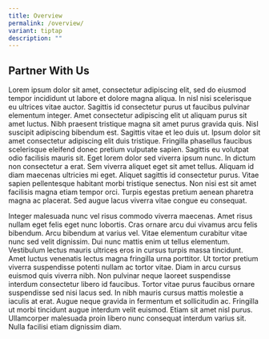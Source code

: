 ```yaml
---
title: Overview
permalink: /overview/
variant: tiptap
description: ""
---
```

<h2>Partner With Us</h2>
<p>Lorem ipsum dolor sit amet, consectetur adipiscing elit, sed do eiusmod
tempor incididunt ut labore et dolore magna aliqua. In nisl nisi scelerisque
eu ultrices vitae auctor. Sagittis id consectetur purus ut faucibus pulvinar
elementum integer. Amet consectetur adipiscing elit ut aliquam purus sit
amet luctus. Nibh praesent tristique magna sit amet purus gravida quis.
Nisl suscipit adipiscing bibendum est. Sagittis vitae et leo duis ut. Ipsum
dolor sit amet consectetur adipiscing elit duis tristique. Fringilla phasellus
faucibus scelerisque eleifend donec pretium vulputate sapien. Sagittis
eu volutpat odio facilisis mauris sit. Eget lorem dolor sed viverra ipsum
nunc. In dictum non consectetur a erat. Sem viverra aliquet eget sit amet
tellus. Aliquam id diam maecenas ultricies mi eget. Aliquet sagittis id
consectetur purus. Vitae sapien pellentesque habitant morbi tristique senectus.
Non nisi est sit amet facilisis magna etiam tempor orci. Turpis egestas
pretium aenean pharetra magna ac placerat. Sed augue lacus viverra vitae
congue eu consequat.</p>
<p>Integer malesuada nunc vel risus commodo viverra maecenas. Amet risus
nullam eget felis eget nunc lobortis. Cras ornare arcu dui vivamus arcu
felis bibendum. Arcu bibendum at varius vel. Vitae elementum curabitur
vitae nunc sed velit dignissim. Dui nunc mattis enim ut tellus elementum.
Vestibulum lectus mauris ultrices eros in cursus turpis massa tincidunt.
Amet luctus venenatis lectus magna fringilla urna porttitor. Ut tortor
pretium viverra suspendisse potenti nullam ac tortor vitae. Diam in arcu
cursus euismod quis viverra nibh. Non pulvinar neque laoreet suspendisse
interdum consectetur libero id faucibus. Tortor vitae purus faucibus ornare
suspendisse sed nisi lacus sed. In nibh mauris cursus mattis molestie a
iaculis at erat. Augue neque gravida in fermentum et sollicitudin ac. Fringilla
ut morbi tincidunt augue interdum velit euismod. Etiam sit amet nisl purus.
Ullamcorper malesuada proin libero nunc consequat interdum varius sit.
Nulla facilisi etiam dignissim diam.</p>